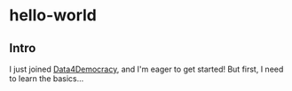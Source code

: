# hello-world

## Intro
I just joined [Data4Democracy](https://github.com/Data4Democracy), and I'm eager to get started! But first, I need to learn the basics...
